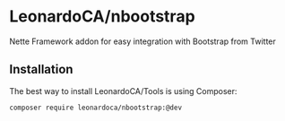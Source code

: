 LeonardoCA/nbootstrap
==================
Nette Framework addon for easy integration with Bootstrap from Twitter

## Installation

The best way to install LeonardoCA/Tools is using Composer:

```sh
composer require leonardoca/nbootstrap:@dev
```
